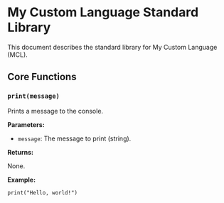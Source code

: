 # My Custom Language Standard Library

This document describes the standard library for My Custom Language (MCL).

## Core Functions

### `print(message)`

Prints a message to the console.

**Parameters:**

* `message`: The message to print (string).

**Returns:**

None.

**Example:**

```mcl
print("Hello, world!")

